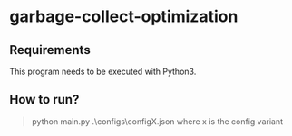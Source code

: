 # garbage-collect-optimization

## Requirements
This program needs to be executed with Python3.

## How to run?
>python main.py .\configs\configX.json 
where x is the config variant
